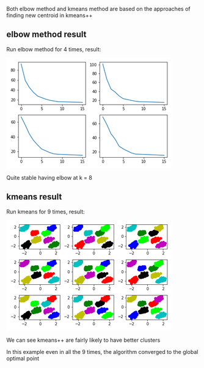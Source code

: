 Both elbow method and kmeans method are based on the approaches of finding new centroid in kmeans++

elbow method result
---
Run elbow method for 4 times, result:

![Aaron Swartz](https://raw.githubusercontent.com/wz0919/ML-based-on-NumPy/main/K-Means/data/elbows.png)

Quite stable having elbow at k = 8

kmeans result
---
Run kmeans for 9 times, result:

![Aaron Swartz](https://raw.githubusercontent.com/wz0919/ML-based-on-NumPy/main/K-Means/data/clusters.png)

We can see kmeans++ are fairly likely to have better clusters

In this example even in all the 9 times, the algorithm converged to the global optimal point
